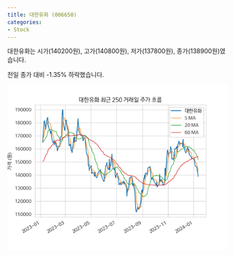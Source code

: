 ```yaml
---
title: 대한유화 (006650)
categories:
- Stock
---
```


대한유화는 시가(140200원), 고가(140800원), 저가(137800원), 종가(138900원)였습니다.

전일 종가 대비 -1.35% 하락했습니다.

<!-- more -->

![006650](/assets/images/stock/006650.png)